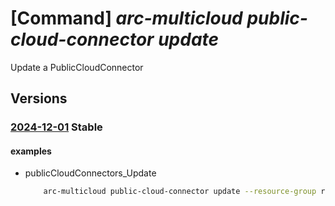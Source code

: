 # [Command] _arc-multicloud public-cloud-connector update_

Update a PublicCloudConnector

## Versions

### [2024-12-01](/Resources/mgmt-plane/L3N1YnNjcmlwdGlvbnMve30vcmVzb3VyY2Vncm91cHMve30vcHJvdmlkZXJzL21pY3Jvc29mdC5oeWJyaWRjb25uZWN0aXZpdHkvcHVibGljY2xvdWRjb25uZWN0b3JzL3t9/2024-12-01.xml) **Stable**

<!-- mgmt-plane /subscriptions/{}/resourcegroups/{}/providers/microsoft.hybridconnectivity/publiccloudconnectors/{} 2024-12-01 -->

#### examples

- publicCloudConnectors_Update
    ```bash
        arc-multicloud public-cloud-connector update --resource-group rgpublicCloud --name advjwoakdusalamomg --aws-cloud-profile "{excluded-accounts:[rwgqpukglvbqmogqcliqolucp]}" --host-type AWS --tags "{}" --location jpiglusfxynfcewcjwvvnn
    ```
